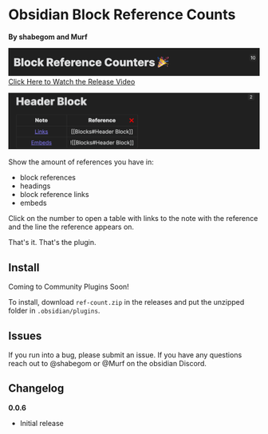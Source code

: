 # Obsidian Block Reference Counts
**By shabegom and Murf**

[![](img/brc.png)](https://youtu.be/gxEyKJ0Z7Qs)
[Click Here to Watch the Release Video](https://youtu.be/gxEyKJ0Z7Qs)

![](img/readme.png)

Show the amount of references you have in:
- block references
- headings
- block reference links
- embeds

Click on the number to open a table with links to the note with the reference and the line the reference appears on.

That's it. That's the plugin.

## Install

Coming to Community Plugins Soon!  

To install, download `ref-count.zip` in the releases and put the unzipped folder in `.obsidian/plugins`.

## Issues

If you run into a bug, please submit an issue. If you have any questions reach out to @shabegom or @Murf on the obsidian Discord.

## Changelog

**0.0.6**
- Initial release
